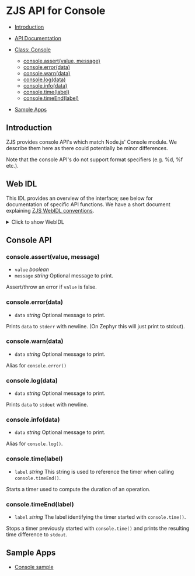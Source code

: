 ZJS API for Console
==================

* [Introduction](#introduction)
* [API Documentation](#api-documentation)

* [Class: Console](#console-api)
  * [console.assert(value, message)](#consoleassertvalue-message)
  * [console.error(data)](#consoleerrordata)
  * [console.warn(data)](#consolewarndata)
  * [console.log(data)](#consolelogdata)
  * [console.info(data)](#consoleinfodata)
  * [console.time(label)](#consoletimelabel)
  * [console.timeEnd(label)](#consoletimeendlabel)
* [Sample Apps](#sample-apps)

Introduction
------------
ZJS provides console API's which match Node.js' Console module. We describe them here as there could
potentially be minor differences.

Note that the console API's do not support format specifiers (e.g. %d, %f etc.).

Web IDL
-------
This IDL provides an overview of the interface; see below for
documentation of specific API functions.  We have a short document
explaining [ZJS WebIDL conventions](Notes_on_WebIDL.md).

<details>
<summary>Click to show WebIDL</summary>
<pre>
// require returns a Console object
// var console = require('console');<p><p>[ReturnFromRequire]
interface Console {
    void assert(boolean value, optional string message);
    void error(optional string data);
    void log(optional string data);
    void info(optional string data);
    void time(string label);
    void timeEnd(string label);
};
</pre>
</details>

Console API
-----------

### console.assert(value, message)
* `value` *boolean*
*  `message` *string* Optional message to print.

Assert/throw an error if `value` is false.

### console.error(data)
* `data` *string* Optional message to print.

Prints `data` to `stderr` with newline. (On Zephyr this will just print to stdout).

### console.warn(data)
* `data` *string* Optional message to print.

Alias for `console.error()`

### console.log(data)
* `data` *string* Optional message to print.

Prints `data` to `stdout` with newline.

### console.info(data)
* `data` *string* Optional message to print.

Alias for `console.log()`.

### console.time(label)
* `label` *string* This string is used to reference the timer when calling `console.timeEnd()`.

Starts a timer used to compute the duration of an operation.

### console.timeEnd(label)
* `label` *string* The label identifying the timer started with `console.time()`.

Stops a timer previously started with `console.time()` and prints the resulting time difference to `stdout`.

Sample Apps
-----------
* [Console sample](../samples/tests/Console.js)
